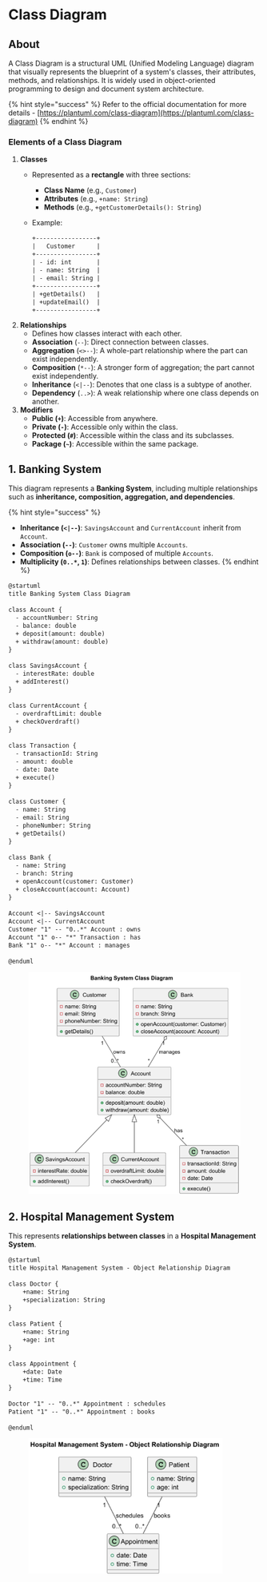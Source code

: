 # Class Diagram

## About

A Class Diagram is a structural UML (Unified Modeling Language) diagram that visually represents the blueprint of a system's classes, their attributes, methods, and relationships. It is widely used in object-oriented programming to design and document system architecture.

{% hint style="success" %}
Refer to the official documentation for more details - [https://plantuml.com/class-diagram](https://plantuml.com/class-diagram)
{% endhint %}

### **Elements of a Class Diagram**

1. **Classes**
   * Represented as a **rectangle** with three sections:
     * **Class Name** (e.g., `Customer`)
     * **Attributes** (e.g., `+name: String`)
     * **Methods** (e.g., `+getCustomerDetails(): String`)
   *   Example:

       ```
       +-----------------+
       |   Customer      |
       +-----------------+
       | - id: int       |
       | - name: String  |
       | - email: String |
       +-----------------+
       | +getDetails()   |
       | +updateEmail()  |
       +-----------------+
       ```
2. **Relationships**
   * Defines how classes interact with each other.
   * **Association** (`--`): Direct connection between classes.
   * **Aggregation** (`<>--`): A whole-part relationship where the part can exist independently.
   * **Composition** (`*--`): A stronger form of aggregation; the part cannot exist independently.
   * **Inheritance** (`<|--`): Denotes that one class is a subtype of another.
   * **Dependency** (`..>`): A weak relationship where one class depends on another.
3. **Modifiers**
   * **Public (`+`)**: Accessible from anywhere.
   * **Private (`-`)**: Accessible only within the class.
   * **Protected (`#`)**: Accessible within the class and its subclasses.
   * **Package (`~`)**: Accessible within the same package.

## 1. Banking System

This diagram represents a **Banking System**, including multiple relationships such as **inheritance, composition, aggregation, and dependencies**.

{% hint style="success" %}
* **Inheritance (`<|--`)**: `SavingsAccount` and `CurrentAccount` inherit from `Account`.
* **Association (`--`)**: `Customer` owns multiple `Accounts`.
* **Composition (`o--`)**: `Bank` is composed of multiple `Accounts`.
* **Multiplicity (`0..*`, `1`)**: Defines relationships between classes.
{% endhint %}

```plant-uml
@startuml
title Banking System Class Diagram

class Account {
  - accountNumber: String
  - balance: double
  + deposit(amount: double)
  + withdraw(amount: double)
}

class SavingsAccount {
  - interestRate: double
  + addInterest()
}

class CurrentAccount {
  - overdraftLimit: double
  + checkOverdraft()
}

class Transaction {
  - transactionId: String
  - amount: double
  - date: Date
  + execute()
}

class Customer {
  - name: String
  - email: String
  - phoneNumber: String
  + getDetails()
}

class Bank {
  - name: String
  - branch: String
  + openAccount(customer: Customer)
  + closeAccount(account: Account)
}

Account <|-- SavingsAccount
Account <|-- CurrentAccount
Customer "1" -- "0..*" Account : owns
Account "1" o-- "*" Transaction : has
Bank "1" o-- "*" Account : manages

@enduml

```

<figure><img src="../../../../.gitbook/assets/plantuml-class-diagram-1.png" alt="" width="507"><figcaption></figcaption></figure>

## 2. Hospital Management System

This represents **relationships between classes** in a **Hospital Management System**.

```plant-uml
@startuml
title Hospital Management System - Object Relationship Diagram

class Doctor {
    +name: String
    +specialization: String
}

class Patient {
    +name: String
    +age: int
}

class Appointment {
    +date: Date
    +time: Time
}

Doctor "1" -- "0..*" Appointment : schedules
Patient "1" -- "0..*" Appointment : books

@enduml
```

<figure><img src="../../../../.gitbook/assets/plantuml-class-diagram-2.png" alt="" width="389"><figcaption></figcaption></figure>

